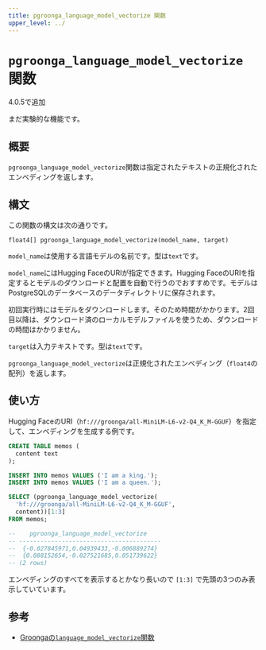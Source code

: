 ```yaml
---
title: pgroonga_language_model_vectorize 関数
upper_level: ../
---
```


# `pgroonga_language_model_vectorize` 関数

4.0.5で追加

まだ実験的な機能です。

## 概要

`pgroonga_language_model_vectorize`関数は指定されたテキストの正規化されたエンべディングを返します。

## 構文

この関数の構文は次の通りです。

```text
float4[] pgroonga_language_model_vectorize(model_name, target)
```

`model_name`は使用する言語モデルの名前です。型は`text`です。

`model_name`にはHugging FaceのURIが指定できます。Hugging FaceのURIを指定するとモデルのダウンロードと配置を自動で行うのでおすすめです。モデルはPostgreSQLのデータベースのデータディレクトリに保存されます。

初回実行時にはモデルをダウンロードします。そのため時間がかかります。2回目以降は、ダウンロード済のローカルモデルファイルを使うため、ダウンロードの時間はかかりません。

`target`は入力テキストです。型は`text`です。

`pgroonga_language_model_vectorize`は正規化されたエンべディング（`float4`の配列）を返します。

## 使い方

Hugging FaceのURI（`hf:///groonga/all-MiniLM-L6-v2-Q4_K_M-GGUF`）を指定して、エンベディングを生成する例です。

```sql
CREATE TABLE memos (
  content text
);

INSERT INTO memos VALUES ('I am a king.');
INSERT INTO memos VALUES ('I am a queen.');

SELECT (pgroonga_language_model_vectorize(
  'hf:///groonga/all-MiniLM-L6-v2-Q4_K_M-GGUF',
  content))[1:3]
FROM memos;

--    pgroonga_language_model_vectorize    
-- ----------------------------------------
--  {-0.027845971,0.04939433,-0.006889274}
--  {0.088152654,-0.027521685,0.051739622}
-- (2 rows)
```

エンベディングのすべてを表示するとかなり長いので `[1:3]` で先頭の3つのみ表示していています。

## 参考

* [Groongaの`language_model_vectorize`関数][groonga-language-model-vectorize]

[groonga-language-model-vectorize]:https://groonga.org/ja/docs/reference/functions/language_model_vectorize.html
